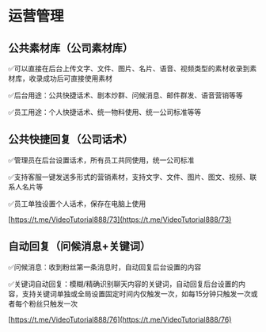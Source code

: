 # 运营管理

## 公共素材库（公司素材库）

✅可以直接在后台上传文字、文件、图片、名片、语音、视频类型的素材收录到素材库，收录成功后可直接使用素材

✅后台用途：公共快捷话术、剧本炒群、问候消息、邮件群发、语音营销等等

✅员工用途：个人快捷话术、统一物料使用、统一公司标准等等



## 公共快捷回复（公司话术）

✅管理员在后台设置话术，所有员工共同使用，统一公司标准

✅支持客服一键发送多形式的营销素材，支持文字、文件、图片、图文、视频、联系人名片等

✅员工单独设置个人话术，保存在电脑上使用

[https://t.me/VideoTutorial888/73](https://t.me/VideoTutorial888/73)



## 自动回复（问候消息+关键词）

✅问候消息：收到粉丝第一条消息时，自动回复后台设置的内容

✅关键词自动回复：模糊/精确识别聊天内容的关键词，自动回复后台设置的内容，支持关键词单独或全局设置固定时间内仅触发一次，如每15分钟只触发一次或者每个粉丝只触发一次&#x20;

[https://t.me/VideoTutorial888/76](https://t.me/VideoTutorial888/76)
